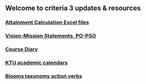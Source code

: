 
## Welcome to criteria 3 updates & resources

### <a href="excel">Attainment Calculation Excel files</a>

### <a href="vision">Vision-Mission Statements, PO-PSO</a>

### <a href="diary">Course Diary</a>

### <a href="calendar">KTU academic calendars</a>

### <a href="blooms">Blooms taxonomy action verbs</a>

